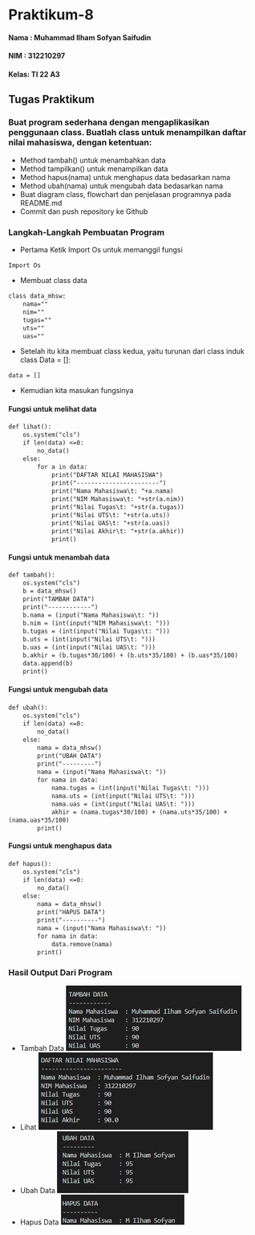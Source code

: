 # Praktikum-8

#### Nama : Muhammad Ilham Sofyan Saifudin
#### NIM  : 312210297
#### Kelas: TI 22 A3

## Tugas Praktikum
### Buat program sederhana dengan mengaplikasikan penggunaan class. Buatlah class untuk menampilkan daftar nilai mahasiswa, dengan ketentuan:
* Method tambah() untuk menambahkan data
* Method tampilkan() untuk menampilkan data
* Method hapus(nama) untuk menghapus data bedasarkan nama
* Method ubah(nama) untuk mengubah data bedasarkan nama
* Buat diagram class, flowchart dan penjelasan programnya pada README.md
* Commit dan push repository ke Github

### Langkah-Langkah Pembuatan Program
* Pertama Ketik Import Os untuk memanggil fungsi
```
Import Os
```
* Membuat class data
```
class data_mhsw:
    nama=""
    nim=""
    tugas=""
    uts=""
    uas=""
```
* Setelah itu kita membuat class kedua, yaitu turunan dari class induk
class Data = []:
```
data = []
```
* Kemudian kita masukan fungsinya 

#### Fungsi untuk melihat data
```
def lihat():
    os.system("cls")
    if len(data) <=0:
        no_data()
    else:
        for a in data:
            print("DAFTAR NILAI MAHASISWA")
            print("-----------------------")
            print("Nama Mahasiswa\t: "+a.nama)
            print("NIM Mahasiswa\t: "+str(a.nim))
            print("Nilai Tugas\t: "+str(a.tugas))
            print("Nilai UTS\t: "+str(a.uts))
            print("Nilai UAS\t: "+str(a.uas))
            print("Nilai Akhir\t: "+str(a.akhir))
            print()
```
#### Fungsi untuk menambah data
```
def tambah():
    os.system("cls")
    b = data_mhsw()
    print("TAMBAH DATA")
    print("------------")
    b.nama = (input("Nama Mahasiswa\t: "))
    b.nim = (int(input("NIM Mahasiswa\t: ")))
    b.tugas = (int(input("Nilai Tugas\t: ")))
    b.uts = (int(input("Nilai UTS\t: ")))
    b.uas = (int(input("Nilai UAS\t: ")))
    b.akhir = (b.tugas*30/100) + (b.uts*35/100) + (b.uas*35/100)
    data.append(b)
    print()
```
#### Fungsi untuk mengubah data
```
def ubah():
    os.system("cls")
    if len(data) <=0:
        no_data()
    else:
        nama = data_mhsw()
        print("UBAH DATA")
        print("---------")
        nama = (input("Nama Mahasiswa\t: "))
        for nama in data:
            nama.tugas = (int(input("Nilai Tugas\t: ")))
            nama.uts = (int(input("Nilai UTS\t: ")))
            nama.uas = (int(input("Nilai UAS\t: ")))
            akhir = (nama.tugas*30/100) + (nama.uts*35/100) + (nama.uas*35/100)
        print()
```
#### Fungsi untuk menghapus data
```
def hapus():
    os.system("cls")
    if len(data) <=0:
        no_data()
    else:
        nama = data_mhsw()
        print("HAPUS DATA")
        print("----------")
        nama = (input("Nama Mahasiswa\t: "))
        for nama in data:
            data.remove(nama)
        print()
```

### Hasil Output Dari Program
* Tambah Data
![img](ss/Tambah.png)
* Lihat
![img](ss/Lihat.png)
* Ubah Data
![img](ss/Ubah.png)
* Hapus Data
![img](ss/Hapus.png)
